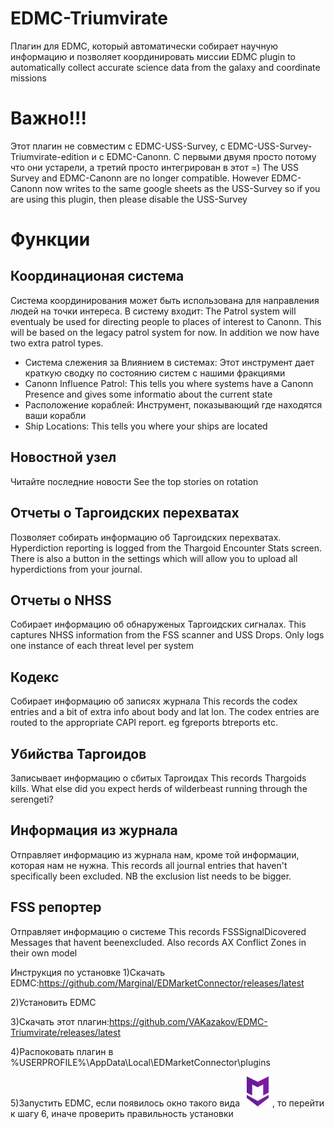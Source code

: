 ﻿# EDMC-Triumvirate
Плагин для EDMC, который автоматически собирает научную информацию и позволяет координировать миссии
EDMC plugin to automatically collect accurate science data from the galaxy and coordinate missions

# Важно!!!

Этот плагин не совместим с EDMC-USS-Survey, с EDMC-USS-Survey-Triumvirate-edition и с EDMC-Canonn. С первыми двумя просто потому что они устарели, а третий просто интегрирован в этот =)
The USS Survey and EDMC-Canonn are no longer compatible. However EDMC-Canonn now writes to the same google sheets as the USS-Survey so if you are using this plugin, then please disable the USS-Survey

# Функции
  
## Координационая система

Система координирования может быть использована для направления людей на точки интереса. В систему входит:
The Patrol system will eventualy be used for directing people to places of interest to Canonn. This will be based on the legacy patrol system for now. In addition we now have two extra patrol types. 
 
 * Система слежения за Влиянием в системах: Этот инструмент дает краткую сводку по состоянию систем с нашими фракциями 
 * Canonn Influence Patrol: This tells you where systems have a Canonn Presence and gives some informatio about the current state
 * Расположение кораблей: Инструмент, показывающий где находятся ваши корабли
 * Ship Locations: This tells you where your ships are located
 

## Новостной узел
Читайте последние новости
See the top stories on rotation

## Отчеты о Таргоидских перехватах
Позволяет собирать информацию об Таргоидских перехватах.
Hyperdiction reporting is logged from the Thargoid Encounter Stats screen. There is also a button in the settings which will allow you to upload all hyperdictions from your journal. 

## Отчеты о NHSS
Собирает информацию об обнаруженых Таргоидских сигналах.
This captures NHSS information from the FSS scanner and USS Drops. Only logs one instance of each threat level per system

## Кодекс
Собирает информацию об записях журнала
This records the codex entries and a bit of extra info about body and lat lon. The codex entries are routed to the appropriate CAPI report. eg fgreports btreports etc.

## Убийства Таргоидов
Записывает информацию о сбитых Таргоидах
This records Thargoids kills. What else did you expect herds of wilderbeast running through the serengeti?

## Информация из журнала
Отправляет информацию из журнала нам, кроме той информации, которая нам не нужна.
This records all journal entries that haven't specifically been excluded. NB the exclusion list needs to be bigger.

## FSS репортер
Отправляет информацию о системе
This records FSSSignalDicovered Messages that havent beenexcluded. Also records AX Conflict Zones in their own model

Инструкция по установке
   1)Скачать EDMC:https://github.com/Marginal/EDMarketConnector/releases/latest

   2)Установить EDMC 

   3)Скачать этот плагин:https://github.com/VAKazakov/EDMC-Triumvirate/releases/latest

   4)Распоковать плагин в %USERPROFILE%\AppData\Local\EDMarketConnector\plugins

   5)Запустить EDMC, если появилось окно такого вида ![alt text](https://github.com/adam-p/markdown-here/raw/master/src/common/images/icon48.png "Logo Title Text 1"), то перейти к шагу 6, иначе проверить правильность установки